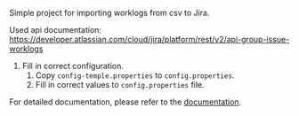Simple project for importing worklogs from csv to Jira.

Used api documentation: https://developer.atlassian.com/cloud/jira/platform/rest/v2/api-group-issue-worklogs

1. Fill in correct configuration.
   1. Copy `config-temple.properties` to `config.properties`.
   2. Fill in correct values to `config.properties` file.

For detailed documentation, please refer to the [documentation](docs/documentation.md).
